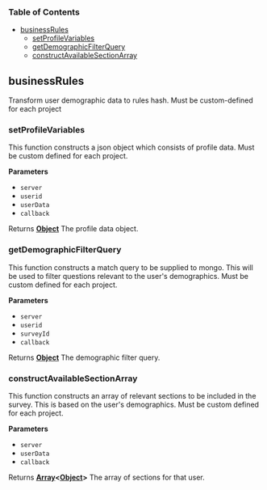 <!-- Generated by documentation.js. Update this documentation by updating the source code. -->

### Table of Contents

-   [businessRules](#businessrules)
    -   [setProfileVariables](#setprofilevariables)
    -   [getDemographicFilterQuery](#getdemographicfilterquery)
    -   [constructAvailableSectionArray](#constructavailablesectionarray)

## businessRules

Transform user demographic data to rules hash. Must be custom-defined for each project

### setProfileVariables

This function constructs a json object which consists of profile data.
Must be custom defined for each project.

**Parameters**

-   `server`  
-   `userid`  
-   `userData`  
-   `callback`  

Returns **[Object](https://developer.mozilla.org/en-US/docs/Web/JavaScript/Reference/Global_Objects/Object)** The profile data object.

### getDemographicFilterQuery

This function constructs a match query to be supplied to mongo.
This will be used to filter questions relevant to the user's demographics.
Must be custom defined for each project.

**Parameters**

-   `server`  
-   `userid`  
-   `surveyId`  
-   `callback`  

Returns **[Object](https://developer.mozilla.org/en-US/docs/Web/JavaScript/Reference/Global_Objects/Object)** The demographic filter query.

### constructAvailableSectionArray

This function constructs an array of relevant sections to be included in the survey.
This is based on the user's demographics.
Must be custom defined for each project.

**Parameters**

-   `server`  
-   `userData`  
-   `callback`  

Returns **[Array](https://developer.mozilla.org/en-US/docs/Web/JavaScript/Reference/Global_Objects/Array)&lt;[Object](https://developer.mozilla.org/en-US/docs/Web/JavaScript/Reference/Global_Objects/Object)>** The array of sections for that user.
